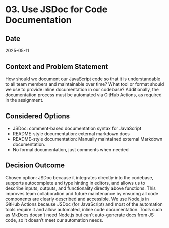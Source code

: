 # 03. Use JSDoc for Code Documentation

## Date

2025-05-11

## Context and Problem Statement

How should we document our JavaScript code so that it is understandable to all team members and maintainable over time?
What tool or format should we use to provide inline documentation in our codebase?
Additionally, the documentation process must be automated via GitHub Actions, as required in the assignment.

## Considered Options

- JSDoc: comment-based documentation syntax for JavaScript
- README-style documentation: external markdown docs
- README-style documentation: Manually maintained external Markdown documentation.
- No formal documentation, just comments when needed

## Decision Outcome

Chosen option: JSDoc because it integrates directly into the codebase, supports autocomplete and type hinting in editors, and allows us to describe inputs, outputs, and functionality directly above functions. This improves team collaboration and future maintenance by ensuring all code components are clearly described and accessible. We use Node.js in GitHub Actions because JSDoc (for JavaScript) and most of the automation tools require it and allow automated, inline code documentation. Tools such as MkDocs doesn't need Node.js but can't auto-generate docs from JS code, so it doesn’t meet our automation needs.
